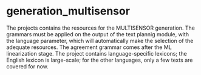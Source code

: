 # generation_multisensor

The projects contains the resources for the MULTISENSOR generation.
The grammars must be applied on the output of the text plannig module, with the language parameter, which will automatically make the selection of the adequate resources. The agreement grammar comes after the ML linearization stage.
The project contains language-specific lexicons; the English lexicon is large-scale; for the other languages, only a few texts are covered for now.
